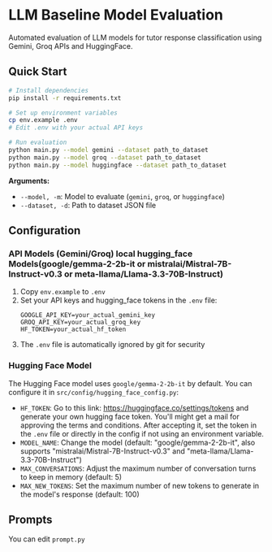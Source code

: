 # LLM Baseline Model Evaluation

Automated evaluation of LLM models for tutor response classification using Gemini, Groq APIs and HuggingFace.

## Quick Start

```bash
# Install dependencies
pip install -r requirements.txt

# Set up environment variables
cp env.example .env
# Edit .env with your actual API keys

# Run evaluation
python main.py --model gemini --dataset path_to_dataset
python main.py --model groq --dataset path_to_dataset
python main.py --model huggingface --dataset path_to_dataset
```

**Arguments:**
- `--model, -m`: Model to evaluate (`gemini`, `groq`, or `huggingface`)
- `--dataset, -d`: Path to dataset JSON file

## Configuration

### API Models (Gemini/Groq) local hugging_face Models(google/gemma-2-2b-it or mistralai/Mistral-7B-Instruct-v0.3 or meta-llama/Llama-3.3-70B-Instruct)
1. Copy `env.example` to `.env`
2. Set your API keys and hugging_face tokens in the `.env` file:
   ```
   GOOGLE_API_KEY=your_actual_gemini_key
   GROQ_API_KEY=your_actual_groq_key
   HF_TOKEN=your_actual_hf_token
   ```
3. The `.env` file is automatically ignored by git for security


### Hugging Face Model
The Hugging Face model uses `google/gemma-2-2b-it` by default. You can configure it in `src/config/hugging_face_config.py`:
- `HF_TOKEN`: Go to this link: https://huggingface.co/settings/tokens and generate your own hugging face token. You'll might get a mail for approving the terms and conditions. After accepting it, set the token in the `.env` file or directly in the config if not using an environment variable.
- `MODEL_NAME`: Change the model (default: "google/gemma-2-2b-it", also supports "mistralai/Mistral-7B-Instruct-v0.3" and "meta-llama/Llama-3.3-70B-Instruct")
- `MAX_CONVERSATIONS`: Adjust the maximum number of conversation turns to keep in memory (default: 5)
- `MAX_NEW_TOKENS`: Set the maximum number of new tokens to generate in the model's response (default: 100)

## Prompts

You can edit `prompt.py`